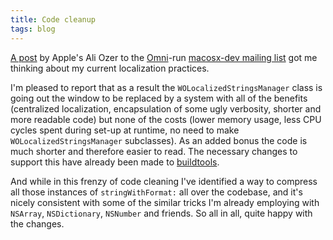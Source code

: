 ```yaml
---
title: Code cleanup
tags: blog
---
```


[A post](http://www.omnigroup.com/mailman/archive/macosx-dev/2006-September/059280.html) by Apple's Ali Ozer to the [Omni](http://www.omnigroup.com/)-run [macosx-dev mailing list](http://www.omnigroup.com/mailman/listinfo/macosx-dev) got me thinking about my current localization practices.

I'm pleased to report that as a result the `WOLocalizedStringsManager` class is going out the window to be replaced by a system with all of the benefits (centralized localization, encapsulation of some ugly verbosity, shorter and more readable code) but none of the costs (lower memory usage, less CPU cycles spent during set-up at runtime, no need to make `WOLocalizedStringsManager` subclasses). As an added bonus the code is much shorter and therefore easier to read. The necessary changes to support this have already been made to [buildtools](http://www.wincent.com/a/products/buildtools/).

And while in this frenzy of code cleaning I've identified a way to compress all those instances of `stringWithFormat:` all over the codebase, and it's nicely consistent with some of the similar tricks I'm already employing with `NSArray`, `NSDictionary`, `NSNumber` and friends. So all in all, quite happy with the changes.
